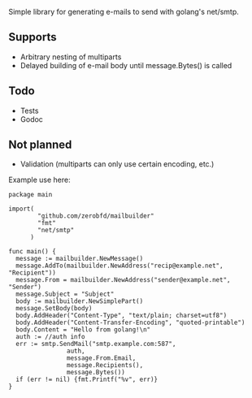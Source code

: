 Simple library for generating e-mails to send with golang's net/smtp.

Supports
------------
* Arbitrary nesting of multiparts
* Delayed building of e-mail body until message.Bytes() is called

Todo
------------
* Tests
* Godoc

Not planned
------------
* Validation (multiparts can only use certain encoding, etc.)

Example use here:

```golang
package main

import(
        "github.com/zerobfd/mailbuilder"
        "fmt"
        "net/smtp"
      )

func main() {
  message := mailbuilder.NewMessage()
  message.AddTo(mailbuilder.NewAddress("recip@example.net", "Recipient"))
  message.From = mailbuilder.NewAddress("sender@example.net", "Sender")
  message.Subject = "Subject"
  body := mailbuilder.NewSimplePart()
  message.SetBody(body)
  body.AddHeader("Content-Type", "text/plain; charset=utf8")
  body.AddHeader("Content-Transfer-Encoding", "quoted-printable")
  body.Content = "Hello from golang!\n"
  auth := //auth info
  err := smtp.SendMail("smtp.example.com:587",
                auth,
                message.From.Email,
                message.Recipients(),
                message.Bytes())
  if (err != nil) {fmt.Printf("%v", err)}
}
```
